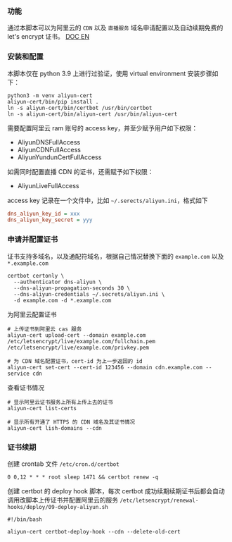 ### 功能

通过本脚本可以为阿里云的 `CDN` 以及 `直播服务` 域名申请配置以及自动续期免费的 let's encrypt 证书。 [DOC EN](https://github.com/OpenSight/aliyun-cert/blob/main/README.en.md)

### 安装和配置

本脚本仅在 python 3.9 上进行过验证，使用 virtual environment 安装步骤如下：
``` shell
python3 -m venv aliyun-cert
aliyun-cert/bin/pip install .
ln -s aliyun-cert/bin/certbot /usr/bin/certbot
ln -s aliyun-cert/bin/aliyun-cert /usr/bin/aliyun-cert
```

需要配置阿里云 ram 账号的 access key，并至少赋予用户如下权限：
- AliyunDNSFullAccess
- AliyunCDNFullAccess
- AliyunYundunCertFullAccess

如需同时配置直播 CDN 的证书，还需赋予如下权限：
- AliyunLiveFullAccess

access key 记录在一个文件中，比如 `~/.serects/aliyun.ini`，格式如下 
``` ini
dns_aliyun_key_id = xxx
dns_aliyun_key_secret = yyy
```

### 申请并配置证书

证书支持多域名，以及通配符域名，根据自己情况替换下面的 `example.com` 以及 `*.example.com`

``` shell
certbot certonly \
  --authenticator dns-aliyun \
  --dns-aliyun-propagation-seconds 30 \
  --dns-aliyun-credentials ~/.secrets/aliyun.ini \
  -d example.com -d *.example.com
```

为阿里云配置证书

``` shell
# 上传证书到阿里云 cas 服务
aliyun-cert upload-cert --domain example.com /etc/letsencrypt/live/example.com/fullchain.pem /etc/letsencrypt/live/example.com/privkey.pem

# 为 CDN 域名配置证书，cert-id 为上一步返回的 id
aliyun-cert set-cert --cert-id 123456 --domain cdn.example.com --service cdn
```

查看证书情况

``` shell
# 显示阿里云证书服务上所有上传上去的证书
aliyun-cert list-certs

# 显示所有开通了 HTTPS 的 CDN 域名及其证书情况
aliyun-cert lish-domains --cdn
```

### 证书续期

创建 crontab 文件 `/etc/cron.d/certbot`
``` crontab
0 0,12 * * * root sleep 1471 && certbot renew -q
```

创建 certbot 的 deploy hook 脚本，每次 certbot 成功续期续期证书后都会自动调用改脚本上传证书并配置阿里云的服务 `/etc/letsencrypt/renewal-hooks/deploy/09-deploy-aliyun.sh`
``` shell
#!/bin/bash

aliyun-cert certbot-deploy-hook --cdn --delete-old-cert
```
